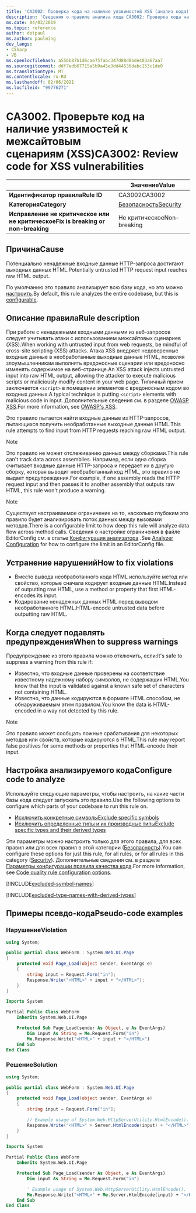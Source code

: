 ```yaml
---
title: 'CA3002: Проверка кода на наличие уязвимостей XSS (анализ кода)'
description: 'Сведения о правиле анализа кода CA3002: Проверка кода на наличие уязвимостей XSS'
ms.date: 04/03/2019
ms.topic: reference
author: dotpaul
ms.author: paulming
dev_langs:
- CSharp
- VB
ms.openlocfilehash: a556b87b1d6cae75fabc347d88d8bde403a67aa7
ms.sourcegitcommit: ddf7edb67715a5b9a45e3dd44536dabc153c1de0
ms.translationtype: MT
ms.contentlocale: ru-RU
ms.lasthandoff: 02/06/2021
ms.locfileid: "99776271"
---
```

# <a name="ca3002-review-code-for-xss-vulnerabilities"></a><span data-ttu-id="8bb81-103">CA3002. Проверьте код на наличие уязвимостей к межсайтовым сценариям (XSS)</span><span class="sxs-lookup"><span data-stu-id="8bb81-103">CA3002: Review code for XSS vulnerabilities</span></span>

| | <span data-ttu-id="8bb81-104">Значение</span><span class="sxs-lookup"><span data-stu-id="8bb81-104">Value</span></span> |
|-|-|
| <span data-ttu-id="8bb81-105">**Идентификатор правила**</span><span class="sxs-lookup"><span data-stu-id="8bb81-105">**Rule ID**</span></span> |<span data-ttu-id="8bb81-106">CA3002</span><span class="sxs-lookup"><span data-stu-id="8bb81-106">CA3002</span></span>|
| <span data-ttu-id="8bb81-107">**Категория**</span><span class="sxs-lookup"><span data-stu-id="8bb81-107">**Category**</span></span> |[<span data-ttu-id="8bb81-108">Безопасность</span><span class="sxs-lookup"><span data-stu-id="8bb81-108">Security</span></span>](security-warnings.md)|
| <span data-ttu-id="8bb81-109">**Исправление не критическое или не критическое**</span><span class="sxs-lookup"><span data-stu-id="8bb81-109">**Fix is breaking or non-breaking**</span></span> |<span data-ttu-id="8bb81-110">Не критическое</span><span class="sxs-lookup"><span data-stu-id="8bb81-110">Non-breaking</span></span>|

## <a name="cause"></a><span data-ttu-id="8bb81-111">Причина</span><span class="sxs-lookup"><span data-stu-id="8bb81-111">Cause</span></span>

<span data-ttu-id="8bb81-112">Потенциально ненадежные входные данные HTTP-запроса достигают выходных данных HTML.</span><span class="sxs-lookup"><span data-stu-id="8bb81-112">Potentially untrusted HTTP request input reaches raw HTML output.</span></span>

<span data-ttu-id="8bb81-113">По умолчанию это правило анализирует всю базу кода, но это можно [настроить](#configure-code-to-analyze).</span><span class="sxs-lookup"><span data-stu-id="8bb81-113">By default, this rule analyzes the entire codebase, but this is [configurable](#configure-code-to-analyze).</span></span>

## <a name="rule-description"></a><span data-ttu-id="8bb81-114">Описание правила</span><span class="sxs-lookup"><span data-stu-id="8bb81-114">Rule description</span></span>

<span data-ttu-id="8bb81-115">При работе с ненадежными входными данными из веб-запросов следует учитывать атаки с использованием межсайтовых сценариев (XSS).</span><span class="sxs-lookup"><span data-stu-id="8bb81-115">When working with untrusted input from web requests, be mindful of cross-site scripting (XSS) attacks.</span></span> <span data-ttu-id="8bb81-116">Атака XSS внедряет недоверенные входные данные в необработанные выходные данные HTML, позволяя злоумышленникам выполнять вредоносные сценарии или вредоносно изменять содержимое на веб-странице.</span><span class="sxs-lookup"><span data-stu-id="8bb81-116">An XSS attack injects untrusted input into raw HTML output, allowing the attacker to execute malicious scripts or maliciously modify content in your web page.</span></span> <span data-ttu-id="8bb81-117">Типичный прием заключается `<script>` в помещении элементов с вредоносным кодом во входных данных.</span><span class="sxs-lookup"><span data-stu-id="8bb81-117">A typical technique is putting `<script>` elements with malicious code in input.</span></span> <span data-ttu-id="8bb81-118">Дополнительные сведения см. в разделе [OWASP XSS](https://www.owasp.org/index.php/Cross-site_Scripting_(XSS)).</span><span class="sxs-lookup"><span data-stu-id="8bb81-118">For more information, see [OWASP's XSS](https://www.owasp.org/index.php/Cross-site_Scripting_(XSS)).</span></span>

<span data-ttu-id="8bb81-119">Это правило пытается найти входные данные из HTTP-запросов, пытающихся получить необработанные выходные данные HTML.</span><span class="sxs-lookup"><span data-stu-id="8bb81-119">This rule attempts to find input from HTTP requests reaching raw HTML output.</span></span>

> [!NOTE]
> <span data-ttu-id="8bb81-120">Это правило не может отслеживанию данных между сборками.</span><span class="sxs-lookup"><span data-stu-id="8bb81-120">This rule can't track data across assemblies.</span></span> <span data-ttu-id="8bb81-121">Например, если одна сборка считывает входные данные HTTP-запроса и передает их в другую сборку, которая выводит необработанный код HTML, это правило не выдает предупреждения.</span><span class="sxs-lookup"><span data-stu-id="8bb81-121">For example, if one assembly reads the HTTP request input and then passes it to another assembly that outputs raw HTML, this rule won't produce a warning.</span></span>

> [!NOTE]
> <span data-ttu-id="8bb81-122">Существует настраиваемое ограничение на то, насколько глубоким это правило будет анализировать поток данных между вызовами методов.</span><span class="sxs-lookup"><span data-stu-id="8bb81-122">There is a configurable limit to how deep this rule will analyze data flow across method calls.</span></span> <span data-ttu-id="8bb81-123">Сведения о настройке ограничения в файле EditorConfig см. в статье [Конфигурация анализатора](https://github.com/dotnet/roslyn-analyzers/blob/master/docs/Analyzer%20Configuration.md#dataflow-analysis) .</span><span class="sxs-lookup"><span data-stu-id="8bb81-123">See [Analyzer Configuration](https://github.com/dotnet/roslyn-analyzers/blob/master/docs/Analyzer%20Configuration.md#dataflow-analysis) for how to configure the limit in an EditorConfig file.</span></span>

## <a name="how-to-fix-violations"></a><span data-ttu-id="8bb81-124">Устранение нарушений</span><span class="sxs-lookup"><span data-stu-id="8bb81-124">How to fix violations</span></span>

- <span data-ttu-id="8bb81-125">Вместо вывода необработанного кода HTML используйте метод или свойство, которые сначала кодирует входные данные HTML.</span><span class="sxs-lookup"><span data-stu-id="8bb81-125">Instead of outputting raw HTML, use a method or property that first HTML-encodes its input.</span></span>
- <span data-ttu-id="8bb81-126">Кодирование ненадежных данных HTML перед выводом необработанного HTML.</span><span class="sxs-lookup"><span data-stu-id="8bb81-126">HTML-encode untrusted data before outputting raw HTML.</span></span>

## <a name="when-to-suppress-warnings"></a><span data-ttu-id="8bb81-127">Когда следует подавлять предупреждения</span><span class="sxs-lookup"><span data-stu-id="8bb81-127">When to suppress warnings</span></span>

<span data-ttu-id="8bb81-128">Предупреждение из этого правила можно отключить, если:</span><span class="sxs-lookup"><span data-stu-id="8bb81-128">It's safe to suppress a warning from this rule if:</span></span>

- <span data-ttu-id="8bb81-129">Известно, что входные данные проверены на соответствие известному надежному набору символов, не содержащих HTML.</span><span class="sxs-lookup"><span data-stu-id="8bb81-129">You know that the input is validated against a known safe set of characters not containing HTML.</span></span>
- <span data-ttu-id="8bb81-130">Известно, что данные кодируются в формате HTML способом, не обнаруживаемым этим правилом.</span><span class="sxs-lookup"><span data-stu-id="8bb81-130">You know the data is HTML-encoded in a way not detected by this rule.</span></span>

> [!NOTE]
> <span data-ttu-id="8bb81-131">Это правило может сообщать ложные срабатывания для некоторых методов или свойств, которые кодируются в HTML.</span><span class="sxs-lookup"><span data-stu-id="8bb81-131">This rule may report false positives for some methods or properties that HTML-encode their input.</span></span>

## <a name="configure-code-to-analyze"></a><span data-ttu-id="8bb81-132">Настройка анализируемого кода</span><span class="sxs-lookup"><span data-stu-id="8bb81-132">Configure code to analyze</span></span>

<span data-ttu-id="8bb81-133">Используйте следующие параметры, чтобы настроить, на какие части базы кода следует запускать это правило.</span><span class="sxs-lookup"><span data-stu-id="8bb81-133">Use the following options to configure which parts of your codebase to run this rule on.</span></span>

- [<span data-ttu-id="8bb81-134">Исключить конкретные символы</span><span class="sxs-lookup"><span data-stu-id="8bb81-134">Exclude specific symbols</span></span>](#exclude-specific-symbols)
- [<span data-ttu-id="8bb81-135">Исключить определенные типы и их производные типы</span><span class="sxs-lookup"><span data-stu-id="8bb81-135">Exclude specific types and their derived types</span></span>](#exclude-specific-types-and-their-derived-types)

<span data-ttu-id="8bb81-136">Эти параметры можно настроить только для этого правила, для всех правил или для всех правил в этой категории ([Безопасность](security-warnings.md)).</span><span class="sxs-lookup"><span data-stu-id="8bb81-136">You can configure these options for just this rule, for all rules, or for all rules in this category ([Security](security-warnings.md)).</span></span> <span data-ttu-id="8bb81-137">Дополнительные сведения см. в разделе [Параметры конфигурации правила качества кода](../code-quality-rule-options.md).</span><span class="sxs-lookup"><span data-stu-id="8bb81-137">For more information, see [Code quality rule configuration options](../code-quality-rule-options.md).</span></span>

[!INCLUDE[excluded-symbol-names](~/includes/code-analysis/excluded-symbol-names.md)]

[!INCLUDE[excluded-type-names-with-derived-types](~/includes/code-analysis/excluded-type-names-with-derived-types.md)]

## <a name="pseudo-code-examples"></a><span data-ttu-id="8bb81-138">Примеры псевдо-кода</span><span class="sxs-lookup"><span data-stu-id="8bb81-138">Pseudo-code examples</span></span>

### <a name="violation"></a><span data-ttu-id="8bb81-139">Нарушение</span><span class="sxs-lookup"><span data-stu-id="8bb81-139">Violation</span></span>

```csharp
using System;

public partial class WebForm : System.Web.UI.Page
{
    protected void Page_Load(object sender, EventArgs e)
    {
        string input = Request.Form["in"];
        Response.Write("<HTML>" + input + "</HTML>");
    }
}
```

```vb
Imports System

Partial Public Class WebForm
    Inherits System.Web.UI.Page

    Protected Sub Page_Load(sender As Object, e As EventArgs)
        Dim input As String = Me.Request.Form("in")
        Me.Response.Write("<HTML>" + input + "</HTML>")
    End Sub
End Class
```

### <a name="solution"></a><span data-ttu-id="8bb81-140">Решение</span><span class="sxs-lookup"><span data-stu-id="8bb81-140">Solution</span></span>

```csharp
using System;

public partial class WebForm : System.Web.UI.Page
{
    protected void Page_Load(object sender, EventArgs e)
    {
        string input = Request.Form["in"];

        // Example usage of System.Web.HttpServerUtility.HtmlEncode().
        Response.Write("<HTML>" + Server.HtmlEncode(input) + "</HTML>");
    }
}
```

```vb
Imports System

Partial Public Class WebForm
    Inherits System.Web.UI.Page

    Protected Sub Page_Load(sender As Object, e As EventArgs)
        Dim input As String = Me.Request.Form("in")

        ' Example usage of System.Web.HttpServerUtility.HtmlEncode().
        Me.Response.Write("<HTML>" + Me.Server.HtmlEncode(input) + "</HTML>")
    End Sub
End Class
```
